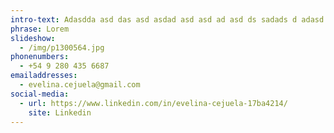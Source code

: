 ```yaml
---
intro-text: Adasdda asd das asd asdad asd asd ad asd ds sadads d adasd
phrase: Lorem
slideshow:
  - /img/p1300564.jpg
phonenumbers:
  - +54 9 280 435 6687
emailaddresses:
  - evelina.cejuela@gmail.com
social-media:
  - url: https://www.linkedin.com/in/evelina-cejuela-17ba4214/
    site: Linkedin
---
```

